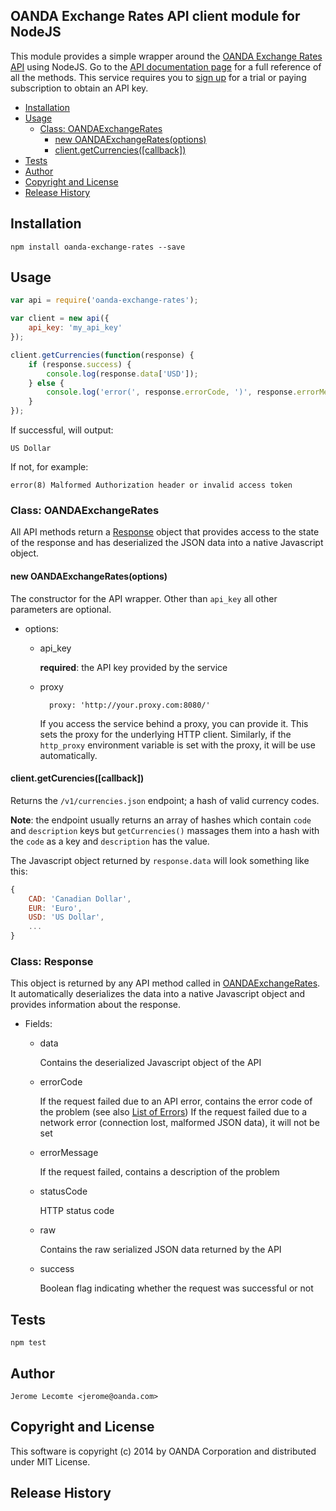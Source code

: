 ## OANDA Exchange Rates API client module for NodeJS

This module provides a simple wrapper around the [OANDA Exchange Rates API](http://www.oanda.com/rates) using NodeJS. Go to the [API documentation page](http://developer.oanda.com/exchange-rates-api/) for a full reference of all the methods. This service requires you to [sign up](http://www.oanda.com/rates/#pricing) for a trial or paying subscription to obtain an API key.

- [Installation](#installation)
- [Usage](#usage)
  - [Class: OANDAExchangeRates](#oanda_exchange_rates)
    - [new OANDAExchangeRates(options)](#constructor)
    - [client.getCurrencies(\[callback\])](#get_currencies)
- [Tests](#tests)
- [Author](#author)
- [Copyright and License](#copyright_license)
- [Release History](#release_history)


## <a name="installation"></a>Installation

    npm install oanda-exchange-rates --save

## <a name="usage"></a>Usage

```javascript
var api = require('oanda-exchange-rates');

var client = new api({
    api_key: 'my_api_key'
});

client.getCurrencies(function(response) {
    if (response.success) {
        console.log(response.data['USD']);
    } else {
        console.log('error(', response.errorCode, ')', response.errorMessage);
    }
});
```

If successful, will output:

    US Dollar

If not, for example:

    error(8) Malformed Authorization header or invalid access token


### <a name="oanda_exchange_rates"></a>Class: OANDAExchangeRates

All API methods return a [Response](#response) object that provides access to the state of the response and has deserialized the JSON data into a native Javascript object.

#### <a name="constructor"></a>new OANDAExchangeRates(options)

The constructor for the API wrapper. Other than `api_key` all other parameters are optional.

- options:
  - api_key

      **required**: the API key provided by the service
  - proxy

          proxy: 'http://your.proxy.com:8080/'

      If you access the service behind a proxy, you can provide it. This sets the proxy for the underlying HTTP client. Similarly, if the `http_proxy` environment variable is set with the proxy, it will be use automatically.

#### <a name="get_currencies"></a>client.getCurencies(\[callback\])

Returns the `/v1/currencies.json` endpoint; a hash of valid currency codes.

**Note**: the endpoint usually returns an array of hashes which contain `code` and `description` keys but `getCurrencies()` massages them into a hash with the `code` as a key and `description` has the value.

The Javascript object returned by `response.data` will look something like this:

```Javascript
{
    CAD: 'Canadian Dollar',
    EUR: 'Euro',
    USD: 'US Dollar',
    ...
}
```

### <a name="response"></a>Class: Response

This object is returned by any API method called in [OANDAExchangeRates](#oanda_exchange_rates). It automatically deserializes the data into a native Javascript object and provides information about the response.

- Fields:
  - data

      Contains the deserialized Javascript object of the API

  - errorCode

      If the request failed due to an API error, contains the error code of the problem (see also [List of Errors](http://developer.oanda.com/exchange-rates-api/#errors_list))
      If the request failed due to a network error (connection lost, malformed JSON data), it will not be set

  - errorMessage

      If the request failed, contains a description of the problem

  - statusCode

      HTTP status code

  - raw
  
      Contains the raw serialized JSON data returned by the API

  - success
  
      Boolean flag indicating whether the request was successful or not


## <a name="tests"></a>Tests

    npm test

## <a name="author"></a>Author

    Jerome Lecomte <jerome@oanda.com>

## <a name="copyright_license"></a>Copyright and License

This software is copyright (c) 2014 by OANDA Corporation and distributed under MIT License.

## <a name="release_history"></a>Release History
